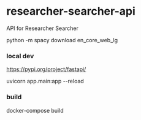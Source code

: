 # researcher-searcher-api
API for Researcher Searcher

python -m spacy download en_core_web_lg

### local dev

https://pypi.org/project/fastapi/

uvicorn app.main:app --reload

### build

docker-compose build
